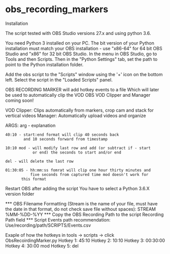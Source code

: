 # obs_recording_markers

Installation

The script tested with OBS Studio versions 27.x and using python 3.6. 

You need Python 3 installed on your PC. The bit version of your Python installation 
must match your OBS installation - use "x86-64" for 64 bit OBS Studio and "x86" for 32 bit OBS Studio. 
In the menu in OBS Studio, go to Tools and then Scripts. Then in the "Python Settings" tab, set the path to point to the Python installation folder.

Add the obs script to the "Scripts" window using the '+' icon on the bottom left. 
Select the script in the "Loaded Scripts" panel.

OBS RECORDING MARKER will add hotkey events to a file
Which will later be used to automatically clip the VOD
OBS VOD Clipper and Manager coming soon!

VOD Clipper: Clips automatically from markers, 
	crop cam and stack for vertical videos
Manager: Automatically upload videos and organize

ARGS:	arg - explanation

	40:10 - start:end format will clip 40 seconds back 
	        and 10 seconds forward from timestamp

	10:10 mod - will modify last row and add (or subtract if - start 
	            or end) the seconds to start and/or end

	del - will delete the last row

	01:30:05 - hh:mm:ss fomrat will clip one hour thirty minutes and 
	           five seconds from captured time mod doesn't work for 
		   this format

Restart OBS after adding the script
You have to select a Python 3.6.X version folder 

*** OBS Filename Formatting (Stream is the name of your file, must have the date in that format, 
    do not check save file without spaces): STREAM %MM-%DD-%YY 
*** Copy the OBS Recording Path to the script Recording Path field 
*** Script Events path recommendation: Use/recording/path/SCRIPTS/Events.csv

Exaple of how the hotkeys in tools -> scripts -> click ObsRecoirdingMarker.py
Hotkey 1: 45:10
Hotkey 2: 10:10
Hotkey 3: 00:30:00
Hotkey 4: 30:00 mod
Hotkey 5: del
